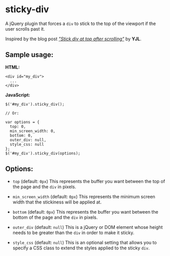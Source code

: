 sticky-div
==========

A jQuery plugin that forces a `div` to stick to the top of the viewport if the user scrolls past it.

Inspired by the blog post _["Stick div at top after scrolling"](http://blog.yjl.im/2010/01/stick-div-at-top-after-scrolling.html)_ by **YJL**.

Sample usage:
----------------

**HTML:**

    <div id="my_div">
      ...
    </div>

**JavaScript:**

    $('#my_div').sticky_div();

    // Or:

    var options = {
      top: 0,
      min_screen_width: 0,
      bottom: 0,
      outer_div: null,
      style_css: null
    };
    $('#my_div').sticky_div(options);

Options:
---------

 - `top` (default: `0px`)
This represents the buffer you want between the top of the page and the `div` in pixels.

- `min_screen_width` (default: `0px`)
This represents the minimum screen width that the stickiness will be applied at.

- `bottom` (default: `0px`)
This represents the buffer you want between the bottom of the page and the `div` in pixels.

- `outer_div` (default: `null`)
This is a jQuery or DOM element whose height needs to be greater than the `div` in order to make it sticky.

- `style_css` (default: `null`)
This is an optional setting that allows you to specify a CSS class to extend the styles applied to the sticky `div`.

